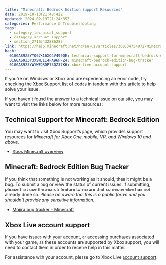 ```yaml
---
title: "Minecraft: Bedrock Edition Support Resources"
date: 2019-10-13T21:48:42Z
updated: 2024-02-19T21:24:35Z
categories: Performance & Troubleshooting
tags:
  - category_technical_support
  - category_account_support
  - section_27166432886285
link: https://help.minecraft.net/hc/en-us/articles/360034754072-Minecraft-Bedrock-Edition-Support-Resources
hash:
  01GGAS9Z3YYQ67X16XQ4V499QE: technical-support-for-minecraft-bedrock-edition
  01GGAS9Z3Y3XSWC114FA96PFZ4: minecraft-bedrock-edition-bug-tracker
  01GGAS9Z3YWYWEDRDP73QZ37K6: xbox-live-account-support
---
```


If you're on Windows or Xbox and are experiencing an error code, try checking the [Xbox Support list of codes](https://support.xbox.com/en-US/help/errors/error-code-search-guide) in tandem with this article to help solve your issue. 

If you haven't found the answer to a technical issue on our site, you may want to visit the links below for more resources:

## Technical Support for Minecraft: Bedrock Edition

You may want to visit Xbox Support’s page, which provides support resources for *Minecraft for Xbox One, mobile, VR, and Windows 10 and above.*

- [Xbox Minecraft overview](https://support.xbox.com/games/game-titles/minecraft-info)

## Minecraft: Bedrock Edition Bug Tracker

If you think that something is not working as it should, then it might be a bug. To submit a bug or view the status of current issues. If submitting, please first use the search feature to ensure that someone else has not already done so. *Please be aware that this is a public forum and you shouldn’t provide any sensitive information.*

- ​[Mojira bug tracker - Minecraft](https://bugs.mojang.com/browse/MCPE)

## Xbox Live account support

If you have issues with your account, or accessing purchases associated with your game, as these accounts are supported by Xbox support, you will need to contact them in order to receive help in this matter.  
  
For assistance with your account, please go to Xbox Live [account support](https://support.xbox.com/browse/my-account).
